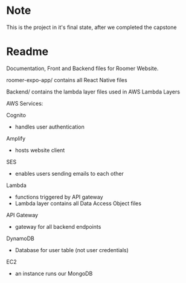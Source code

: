 # Note

This is the project in it's final state, after we completed the capstone

# Readme

Documentation, Front and Backend files for Roomer Website.

roomer-expo-app/ contains all React Native files

Backend/ contains the lambda layer files used in AWS Lambda Layers

AWS Services:

Cognito
 - handles user authentication

Amplify
 - hosts website client

SES
 - enables users sending emails to each other

Lambda
 - functions triggered by API gateway
 - Lambda layer contains all Data Access Object files

API Gateway
 - gateway for all backend endpoints

DynamoDB
 - Database for user table (not user credentials)

EC2
 - an instance runs our MongoDB
